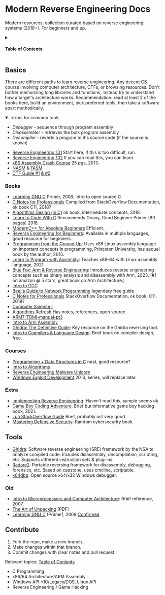 # Modern Reverse Engineering Docs
Modern resources, collection curated based on reverse engineering systems (2018+). For beginners and up.
<details>
  <summary>
    
  #### Table of Contents
</summary>

- [Books](#books)
- [Courses](#courses)
- [Tools](#tools)
- [Contribute](#contribute)

Check [external resources](https://github.com/HimoriK/Modern-Reverse-Engineering-Docs/blob/main/externalresources.md) + [malware analysis](https://github.com/HimoriK/Modern-Reverse-Engineering-Docs/blob/main/malwareanalysis.md) for more.
</details>

## Basics
There are different paths to learn reverse engineering. Any decent CS course involving computer architecture, CTFs, or browsing resources. Don't bother memorizing long libraries and functions, instead try to understand how a target's architecture works. Recommendation: read at least 2 of the books here, build an environment, pick preferred tools, then take a software apart methodically.

<details open><summary>Terms for common tools</summary>
  
- *Debugger* - sequence through program assembly 
- *Disassembler* - retrieves the bulk program assembly 
- *Decompiler* - reverts a program to it's source code (if the source is known)
</details>

* [Reverse Engineering 101](https://intezer.com/blog/malware-analysis/malware-reverse-engineering-beginners/) Start here, if this is too difficult, run.
* [Reverse Engineering 102](https://www.shadowinfosec.io/2018/05/a-gentle-introduction-into-arm-assembly.html) If you can read this, you can learn.
* [x86 Assembly Crash Course](https://sensepost.com/blogstatic/2014/01/SensePost_crash_course_in_x86_assembly-.pdf) 25 pgs, 2013.
* [NASM](https://pacman128.github.io/pcasm/) & [FASM](https://flatassembler.net/)
* [CTF Guide #1](https://trailofbits.github.io/ctf/) [& #2](https://github.com/ctf-wiki/ctf-wiki)

### Books
* [Learning GNU C](https://download-mirror.savannah.gnu.org/releases/c-prog-book/learning_gnu_c.pdf) Primer, 2008. Intro to open source C
* [C Notes for Professionals](https://goalkicker.com/CBook) Compiled from StackOverflow Documentation, ok book C11, 2018?
* [Algorithms Design (in C)](https://www.ime.usp.br/~pf/algorithms/) ok book, intermediate concepts, 2018.
* [Learn to Code With C](https://magpi.raspberrypi.com/books/essentials-c-v1) Recommends Geany, Good Beginner Primer (90 pages)  2016.
* [ModernC++ for Absolute Beginners](https://github.com/HimoriK/Modern-Reverse-Engineering-Docs/files/11522246/Slobodan.Dmitrovic.-.Modern.C%2B%2B.for.Absolute.Beginners_.A.Friendly.Introduction.to.C%2B%2B.Programming.Language.and.C%2B%2B11.to.C%2B%2B20.Standards-Apress.2020.pdf) Efficient.
* [Reverse Engineering for Beginners](https://github.com/HimoriK/Modern-Reverse-Engineering-Docs/files/11470339/RE4B-EN.2023.pdf): Available in multiple languages, good resource for beginners.
* [Programming from the Ground Up](https://www.amazon.com/Programming-Ground-Up-Jonathan-Bartlett/dp/1540831825): Uses x86 Linux assembly language on important concepts in programming, Princeton University, has sequel book by the author, 2016.
* [Learn to Program with Assembly](https://www.amazon.com/Learn-Program-Assembly-Foundational-Programmers/dp/1484274369): Teaches x86-64 with Linux assembly language, 2021.
* [Blue Fox: Arm & Reverse Engineering](https://www.amazon.com/Blue-Fox-Assembly-Internals-Analysis/dp/1119745306): Introduces reverse engineering concepts such as binary analysis
and disassembly with Arm, 2023. (#1 on amazon @ 5 stars, great book on Arm Architecture.)
* [Intro to GCC](https://github.com/HimoriK/Modern-Reverse-Engineering-Docs/files/11522130/gccintro.pdf)
* [Beej's Guide to Network Programming](https://github.com/HimoriK/Modern-Reverse-Engineering-Docs/files/11522150/bgnet_usl_bw_1.pdf) legendary free guide
* [C Notes for Professionals](https://goalkicker.com/CBook) StackOverflow Documentation, ok book, C11. 2018?
* [Computer Science I](https://github.com/HimoriK/Modern-Reverse-Engineering-Docs/files/11522155/ComputerScienceOne.pdf)
* [Algorithms Refresh](https://github.com/HimoriK/Modern-Reverse-Engineering-Docs/files/11522196/Algorithms-JeffE-BW.pdf) Has notes, references, open source.
* [ARM7-TDMI-manual-pt3](https://github.com/HimoriK/Modern-Reverse-Engineering-Docs/files/11522207/ARM7-TDMI-manual-pt3.pdf)
* [Intro to Arm Assembly](https://github.com/HimoriK/Modern-Reverse-Engineering-Docs/files/11522212/Introduction.to.Assembly.Language.Programming.From.Soup.to.Nuts.pdf)
* [Ghidra: The Definitive Guide](https://www.amazon.com/product-reviews/1718501021): Key resource on the Ghidra reversing tool.
* [Intro to Compilers & Language Design](https://www3.nd.edu/~dthain/compilerbook/compilerbook.pdf): Brief book on compiler design, free.

### Courses
* [Programming + Data Structures in C](https://codeahoy.com/learn/cprogramming/toc/) neat, good resource?
* [Intro to Algorithms](https://codeahoy.com/learn/analysisofalgorithms/ch1/)
* [Reverse Engineering Malware Unicorn](https://malwareunicorn.org/workshops/re101.html#0)
* [Windows Exploit Development](https://www.securitysift.com/windows-exploit-development-part-1-basics/) 2013, series, will replace later.

### Extra
* [Implementing Reverse Engineering](https://www.amazon.com/product-reviews/B09DT5N5JP): Haven't read this, sample seems ok.
* [Game Boy Coding Adventure](https://www.amazon.com/Game-Boy-Coding-Adventure-programming-ebook/dp/B0B7FY5576): Brief but informative game boy hacking book, 2021.
* [Lua StackOverflow Guide](https://github.com/HimoriK/Modern-Reverse-Engineering-Docs/files/11522164/lua.pdf) Brief, probably not very good
* [Mastering Defensive Security](https://www.amazon.com/Mastering-Defensive-Security-techniques-infrastructure-ebook/dp/B09BZXC5SC): Random cybersecurity book.

## Tools
* [Ghidra](https://github.com/NationalSecurityAgency/ghidra): Software reverse engineering (SRE) framework by the NSA to analyze compiled code. Includes disassembly, decompilation, scripting, etc. Supports different instruction sets & plug-ins.
* [Radare2](http://www.radare.org/): Portable reversing framework for disassembly, debugging, forensics, etc. Based on capstone, uses cmdline, scriptable.
* [x64dbg](http://x64dbg.com/): Open source x64/x32 Windows debugger.

### Old
* [Intro to Microprocessors and Computer Architecture](https://www.amazon.com/Inside-Machine-Introduction-Microprocessors-Architecture/dp/1593276680): Brief reference, 2007.
* [The Art of Unpacking](https://www.blackhat.com/presentations/bh-usa-07/Yason/Whitepaper/bh-usa-07-yason-WP.pdf) [PDF]
* [Learning GNU C](https://download-mirror.savannah.gnu.org/releases/c-prog-book/learning_gnu_c.pdf) (Primer), 2008 [Confirmed](https://www.gnu.org/savannah-checkouts/non-gnu/c-prog-book/)

## Contribute
1. Fork the repo, make a new branch.
2. Make changes within that branch.
3. Commit changes with clear notes and pull request.

Relevant topics: [Table of Contents](https://github.com/HimoriK/Modern-Reverse-Engineering-Docs#table-of-contents)

* C Programming
* x86/64 Architecture/ARM Assembly
* Windows API *10/Legacy/DOS, Linux API
* Reverse Engineering / Game Hacking
